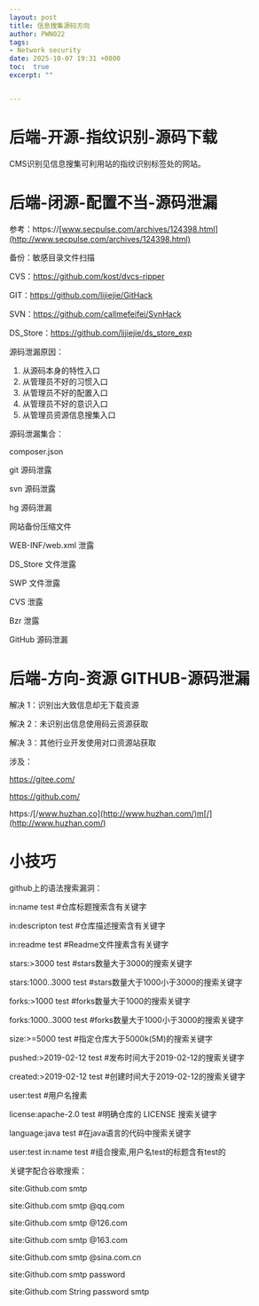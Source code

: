 ```yaml
---
layout: post
title: 信息搜集源码方向
author: PWN022
tags:
- Network security
date: 2025-10-07 19:31 +0800
toc:  true
excerpt: ""


---
```


# 后端-开源-指纹识别-源码下载

CMS识别见信息搜集可利用站的指纹识别标签处的网站。

#  后端-闭源-配置不当-源码泄漏

参考：https://[www.secpulse.com/archives/124398.html](http://www.secpulse.com/archives/124398.html)

备份：敏感目录文件扫描 

CVS：https://github.com/kost/dvcs-ripper 

GIT：https://github.com/lijiejie/GitHack 

SVN：https://github.com/callmefeifei/SvnHack 

DS_Store：https://github.com/lijiejie/ds_store_exp

源码泄漏原因：

1. 从源码本身的特性入口
2. 从管理员不好的习惯入口
3. 从管理员不好的配置入口
4. 从管理员不好的意识入口
5. 从管理员资源信息搜集入口

源码泄漏集合： 

composer.json

git 源码泄露

svn 源码泄露

hg 源码泄漏

网站备份压缩文件

WEB-INF/web.xml 泄露

DS_Store 文件泄露

SWP 文件泄露

CVS 泄露

Bzr 泄露

GitHub 源码泄漏

 

# 后端-方向-资源 GITHUB-源码泄漏

解决 1：识别出大致信息却无下载资源

解决 2：未识别出信息使用码云资源获取

解决 3：其他行业开发使用对口资源站获取

涉及：

https://gitee.com/

https://github.com/

https:/[/www.huzhan.co](http://www.huzhan.com/)m[/](http://www.huzhan.com/)

# 小技巧

github上的语法搜索漏洞：

in:name test				#仓库标题搜索含有关键字

in:descripton test		#仓库描述搜索含有关键字

in:readme test			#Readme文件搜素含有关键字

stars:>3000 test			#stars数量大于3000的搜索关键字

stars:1000..3000 test	#stars数量大于1000小于3000的搜索关键字

forks:>1000 test			#forks数量大于1000的搜索关键字

forks:1000..3000 test	#forks数量大于1000小于3000的搜索关键字

size:>=5000 test			#指定仓库大于5000k(5M)的搜索关键字

pushed:>2019-02-12 test	#发布时间大于2019-02-12的搜索关键字

created:>2019-02-12 test	#创建时间大于2019-02-12的搜索关键字

user:test						#用户名搜素

license:apache-2.0 test		#明确仓库的 LICENSE 搜索关键字

language:java test				#在java语言的代码中搜索关键字

user:test in:name test			#组合搜索,用户名test的标题含有test的

关键字配合谷歌搜索：

site:Github.com smtp   

site:Github.com smtp @qq.com   

site:Github.com smtp @126.com   

site:Github.com smtp @163.com   

site:Github.com smtp @sina.com.cn

site:Github.com smtp password


site:Github.com String password smtp
